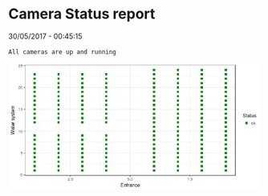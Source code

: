 Camera Status report
================
30/05/2017 - 00:45:15

    All cameras are up and running

![](camreport_files/figure-markdown_github/unnamed-chunk-2-1.png)
